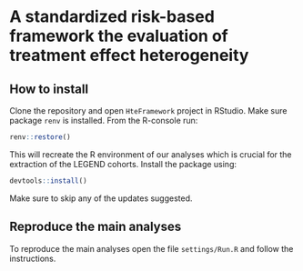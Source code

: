 # A standardized risk-based framework the evaluation of treatment effect heterogeneity

## How to install

Clone the repository and open `HteFramework` project in RStudio. Make sure
package `renv` is installed. From the R-console run:

```r
renv::restore()
```
This will recreate the R environment of our analyses which is crucial for the
extraction of the LEGEND cohorts. Install the package using:

```r
devtools::install()
```
Make sure to skip any of the updates suggested.


## Reproduce the main analyses

To reproduce the main analyses open the file `settings/Run.R` and follow the instructions.
